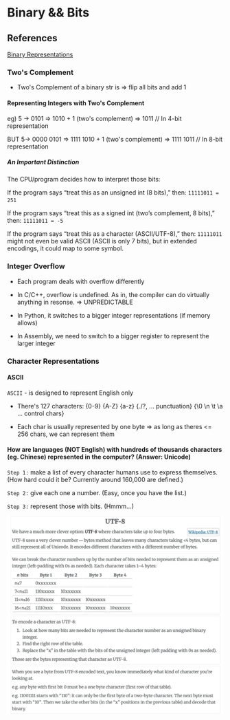 # Binary && Bits

## References

[Binary Representations](https://ggbaker.ca/295/content/binary.html)

### Two's Complement 

- Two's Complement of a binary str is => flip all bits and add 1

#### Representing Integers with Two's Complement

eg) 5 -> 0101 => 1010 + 1 (two's complement) => 1011                    // In 4-bit representation

BUT 5-> 0000 0101 => 1111 1010 + 1 (two's complement) => 1111 1011      // In 8-bit representation

##### An Important Distinction 

The CPU/program decides how to interpret those bits:

If the program says “treat this as an unsigned int (8 bits),” then: `11111011 = 251`

If the program says “treat this as a signed int (two’s complement, 8 bits),” then: `11111011 = -5`

If the program says “treat this as a character (ASCII/UTF-8),” then: `11111011` might not even be valid ASCII (ASCII is only 7 bits), but in extended encodings, it could map to some symbol.

### Integer Overflow

- Each program deals with overflow differently

- In C/C++, overflow is undefined.  As in, the compiler can do virtually anything in resonse.  => UNPREDICTABLE

- In Python, it switches to a bigger integer representations (if memory allows)

- In Assembly, we need to switch to a bigger register to represent the larger integer

### Character Representations

#### ASCII 

`ASCII` - is designed to represent English only

- There's 127 characters: {0-9} {A-Z} {a-z} {./?, ... punctuation} {\0 \n \t \a ... control chars}

- Each char is usually represented by one byte => as long as theres <= 256 chars, we can represent them

#### How are languages (NOT English) with hundreds of thousands characters (eg. Chinese) represented in the computer? (Answer: Unicode)

`Step 1:` make a list of every character humans use to express themselves. (How hard could it be? Currently around 160,000 are defined.)

`Step 2:` give each one a number. (Easy, once you have the list.)

`Step 3:` represent those with bits. (Hmmm…)

![UTF-8](src/UTF-8.png)
